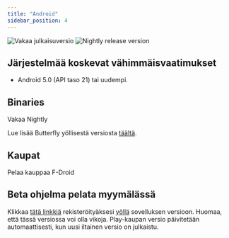 ```yaml
---
title: "Android"
sidebar_position: 4
---
```


![Vakaa julkaisuversio](https://img.shields.io/badge/dynamic/yaml?color=c4840d&label=Stable&query=%24.version&url=https%3A%2F%2Fraw.githubusercontent.com%2FLinwoodDev%2Fbutterfly%2Fstable%2Fapp%2Fpubspec.yaml&style=for-the-badge) ![Nightly release version](https://img.shields.io/badge/dynamic/yaml?color=f7d28c&label=Nightly&query=%24.version&url=https%3A%2F%2Fraw.githubusercontent.com%2FLinwoodDev%2Fbutterfly%2Fnightly%2Fapp%2Fpubspec.yaml&style=for-the-badge)

## Järjestelmää koskevat vähimmäisvaatimukset

* Android 5.0 (API taso 21) tai uudempi.

## Binaries

<div className="row margin-bottom--lg padding--sm">
<DownloadButton className="button button--outline button--info button--lg margin--sm" href="https://github.com/LinwoodDev/butterfly/releases/download/stable/linwood-butterfly-android.apk">
  Vakaa
</DownloadButton>
<DownloadButton className="button button--outline button--danger button--lg margin--sm" href="https://github.com/LinwoodDev/butterfly/releases/download/nightly/linwood-butterfly-android.apk">
  Nightly
</DownloadButton>
</div>

Lue lisää Butterfly yöllisestä versiosta [täältä](/nightly).

## Kaupat

<div className="row margin-bottom--lg padding--sm">
<Link className="button button--outline button--primary button--lg margin--sm" href="https://play.google.com/store/apps/details?id=dev.linwood.butterfly">
  Pelaa kauppaa
</Link>
<Link className="button button--outline button--primary button--lg margin--sm" href="https://f-droid.org/de/packages/dev.linwood.butterfly">
  F-Droid
</Link>
</div>

## Beta ohjelma pelata myymälässä

Klikkaa [tätä linkkiä](https://play.google.com/apps/testing/dev.linwood.butterfly) rekisteröityäksesi [yöllä](/nightly) sovelluksen versioon. Huomaa, että tässä versiossa voi olla vikoja. Play-kaupan versio päivitetään automaattisesti, kun uusi iltainen versio on julkaistu.

